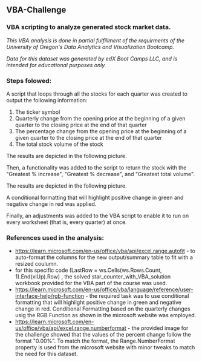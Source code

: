 ## VBA-Challenge

### VBA scripting to analyze generated stock market data. 

*This VBA analysis is done in partial fulfillment of the requirments of the University of Oregon's Data Analytics and Visualization Bootcamp.*

*Data for this dataset was generated by edX Boot Camps LLC, and is intended for educational purposes only.*

### Steps folowed:

A script that loops through all the stocks for each quarter was created to output the following information:

1. The ticker symbol
2. Quarterly change from the opening price at the beginning of a given quarter to the closing price at the end of that quarter
3. The percentage change from the opening price at the beginning of a given quarter to the closing price at the end of that quarter
4. The total stock volume of the stock

The results are depicted in the following picture. 

Then, a functionality was added to the script to return the stock with the "Greatest % increase", "Greatest % decrease", and "Greatest total volume".

The results are depicted in the following picture. 

A conditional formatting that will highlight positive change in green and negative change in red was applied. 

Finally, an adjustments was added to the VBA script to enable it to run on every worksheet (that is, every quarter) at once. 

### References used in the analysis:
* https://learn.microsoft.com/en-us/office/vba/api/excel.range.autofit - to auto-format the columns for the new output/summary table to fit with a resized coulumn.
* for this specific code (LastRow = ws.Cells(ws.Rows.Count, 1).End(xlUp).Row) , the solved star_counter_with_VBA_solution workbook provided for the VBA part of the course was used.
* https://learn.microsoft.com/en-us/office/vba/language/reference/user-interface-help/rgb-function - the required task was to use conditional formatting that will highlight positive change in green and negative change in red. Conditional Formatting based on the quarterly changes usig the RGB Function as shown in the microsoft website was employed.
* https://learn.microsoft.com/en-us/office/vba/api/excel.range.numberformat - the provided image for the challenge showed that the values of the percent change follow the format "0.00%". To match the format, the Range.NumberFormat property is used from the microsoft website with minor tweaks to match the need for this dataset.
